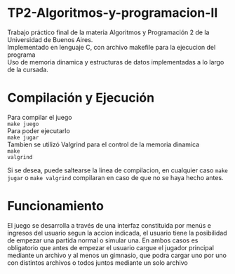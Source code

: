 # TP2-Algoritmos-y-programacion-II

Trabajo práctico final de la materia Algoritmos y Programación 2 de la Universidad de Buenos Aires. <br>
Implementado en lenguaje C, con archivo makefile para la ejecucion del programa <br>
Uso de memoria dinamica y estructuras de datos implementadas a lo largo de la cursada.

# Compilación y Ejecución

Para compilar el juego</br>
<code>make juego</code></br>
Para poder ejecutarlo </br> 
<code>make jugar</code></br>
Tambien se utilizó Valgrind para el control de la memoria dinamica</br>
<code>make valgrind</code></br>

Si se desea, puede saltearse la linea de compilacion, en cualquier caso <code>make jugar</code> o <code>make valgrind</code> compilaran en caso de que no se haya hecho antes.

# Funcionamiento

El juego se desarrolla a través de una interfaz constituida por menús e ingresos del usuario segun la accion indicada, el usuario tiene la posibilidad de empezar una partida normal o simular una. En ambos casos es obligatorio que antes de empezar el usuario cargue el jugador principal mediante un archivo y al menos un gimnasio, que podra cargar uno por uno con distintos archivos o todos juntos mediante un solo archivo
